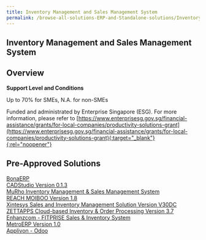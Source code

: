 ```yaml
---
title: Inventory Management and Sales Management System
permalink: /browse-all-solutions-ERP-and-Standalone-solutions/Inventory-Mgmt-and-Sales-Mgmt-System
---
```


## Inventory Management and Sales Management System
## Overview

**Support Level and Conditions**

Up to 70% for SMEs, N.A. for non-SMEs

Funded and administrated by Enterprise Singapore (ESG). For more information, please refer to
[https://www.enterprisesg.gov.sg/financial-assistance/grants/for-local-companies/productivity-solutions-grant](https://www.enterprisesg.gov.sg/financial-assistance/grants/for-local-companies/productivity-solutions-grant){:target="_blank"}{:rel="noopener"}

## Pre-Approved Solutions

<a href='/productivity-solutions-grant/solutionrepo/solution243' target='_blank'>BonaERP</a><br>
<a href='/productivity-solutions-grant/solutionrepo/solution322' target='_blank'>CADStudio Version 0.1.3</a><br>
<a href='/productivity-solutions-grant/solutionrepo/solution623' target='_blank'>MuRho Inventory Management & Sales Management System</a><br>
<a href='/productivity-solutions-grant/solutionrepo/solution738' target='_blank'>REACH MOIBOO Version 1.8</a><br>
<a href='/productivity-solutions-grant/solutionrepo/solution964' target='_blank'>Xintesys Sales and Inventory Management Solution Version V30DC</a><br>
<a href='/productivity-solutions-grant/solutionrepo/solution973' target='_blank'>ZETTAPPS Cloud-based Inventory & Order Processing Version 3.7</a><br>
<a href='/productivity-solutions-grant/solutionrepo/solution2607' target='_blank'>Enhanzcom - FITPRISE Sales & Inventory System</a><br>
<a href='/productivity-solutions-grant/solutionrepo/solution2728' target='_blank'>MetroERP Version 1.0</a><br>
<a href='/productivity-solutions-grant/solutionrepo/solution2769' target='_blank'>Applivon - Odoo</a><br>
